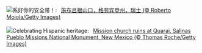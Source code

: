 ![](https://www.bing.com/th?id=OHR.SplugenPass_ZH-CN8347591461_UHD.jpg&w=1000)系好你的安全带！:&nbsp;&ensp;[施布吕根山口，格劳宾登州，瑞士 (© Roberto Moiola/Getty Images)](https://www.bing.com/th?id=OHR.SplugenPass_ZH-CN8347591461_UHD.jpg)
<br><br/>
![](https://www.bing.com/th?id=OHR.MissionRuins_EN-US2486545022_UHD.jpg&w=1000)Celebrating Hispanic heritage:&nbsp;&ensp;[Mission church ruins at Quarai, Salinas Pueblo Missions National Monument, New Mexico (© Thomas Roche/Getty Images)](https://www.bing.com/th?id=OHR.MissionRuins_EN-US2486545022_UHD.jpg)
<br><br/>
